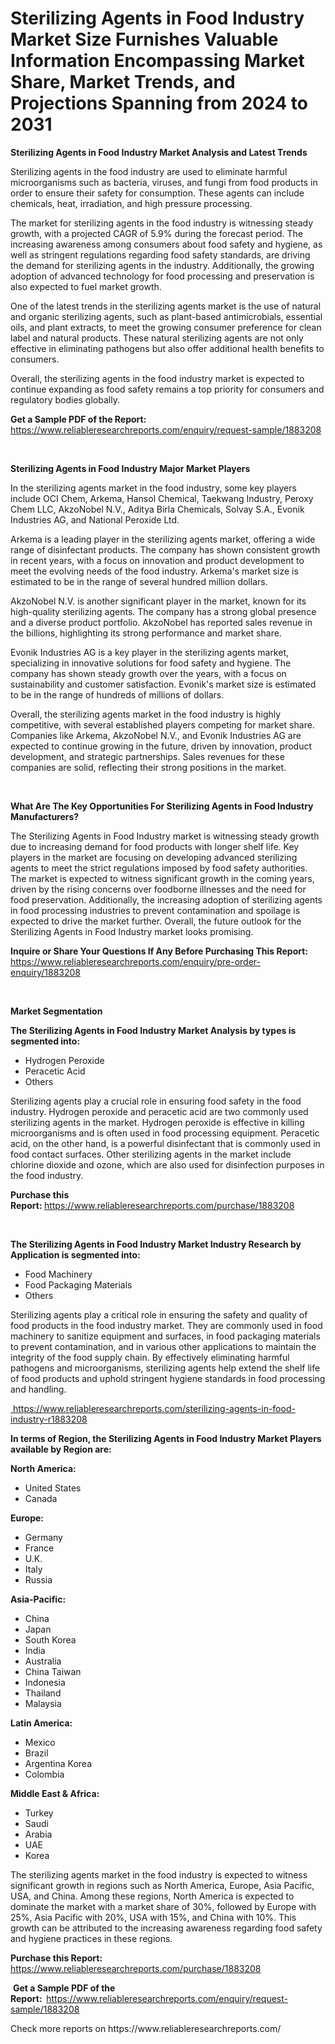 <p><h1>Sterilizing Agents in Food Industry Market Size Furnishes Valuable Information Encompassing Market Share, Market Trends, and Projections Spanning from 2024 to 2031</h1></p><p><strong>Sterilizing Agents in Food Industry Market Analysis and Latest Trends</strong></p>
<p><p>Sterilizing agents in the food industry are used to eliminate harmful microorganisms such as bacteria, viruses, and fungi from food products in order to ensure their safety for consumption. These agents can include chemicals, heat, irradiation, and high pressure processing.</p><p>The market for sterilizing agents in the food industry is witnessing steady growth, with a projected CAGR of 5.9% during the forecast period. The increasing awareness among consumers about food safety and hygiene, as well as stringent regulations regarding food safety standards, are driving the demand for sterilizing agents in the industry. Additionally, the growing adoption of advanced technology for food processing and preservation is also expected to fuel market growth.</p><p>One of the latest trends in the sterilizing agents market is the use of natural and organic sterilizing agents, such as plant-based antimicrobials, essential oils, and plant extracts, to meet the growing consumer preference for clean label and natural products. These natural sterilizing agents are not only effective in eliminating pathogens but also offer additional health benefits to consumers.</p><p>Overall, the sterilizing agents in the food industry market is expected to continue expanding as food safety remains a top priority for consumers and regulatory bodies globally.</p></p>
<p><strong>Get a Sample PDF of the Report:&nbsp;</strong> <a href="https://www.reliableresearchreports.com/enquiry/request-sample/1883208">https://www.reliableresearchreports.com/enquiry/request-sample/1883208</a></p>
<p>&nbsp;</p>
<p><strong>Sterilizing Agents in Food Industry Major Market Players</strong></p>
<p><p>In the sterilizing agents market in the food industry, some key players include OCI Chem, Arkema, Hansol Chemical, Taekwang Industry, Peroxy Chem LLC, AkzoNobel N.V., Aditya Birla Chemicals, Solvay S.A., Evonik Industries AG, and National Peroxide Ltd.</p><p>Arkema is a leading player in the sterilizing agents market, offering a wide range of disinfectant products. The company has shown consistent growth in recent years, with a focus on innovation and product development to meet the evolving needs of the food industry. Arkema's market size is estimated to be in the range of several hundred million dollars.</p><p>AkzoNobel N.V. is another significant player in the market, known for its high-quality sterilizing agents. The company has a strong global presence and a diverse product portfolio. AkzoNobel has reported sales revenue in the billions, highlighting its strong performance and market share.</p><p>Evonik Industries AG is a key player in the sterilizing agents market, specializing in innovative solutions for food safety and hygiene. The company has shown steady growth over the years, with a focus on sustainability and customer satisfaction. Evonik's market size is estimated to be in the range of hundreds of millions of dollars.</p><p>Overall, the sterilizing agents market in the food industry is highly competitive, with several established players competing for market share. Companies like Arkema, AkzoNobel N.V., and Evonik Industries AG are expected to continue growing in the future, driven by innovation, product development, and strategic partnerships. Sales revenues for these companies are solid, reflecting their strong positions in the market.</p></p>
<p>&nbsp;</p>
<p><strong>What Are The Key Opportunities For Sterilizing Agents in Food Industry Manufacturers?</strong></p>
<p><p>The Sterilizing Agents in Food Industry market is witnessing steady growth due to increasing demand for food products with longer shelf life. Key players in the market are focusing on developing advanced sterilizing agents to meet the strict regulations imposed by food safety authorities. The market is expected to witness significant growth in the coming years, driven by the rising concerns over foodborne illnesses and the need for food preservation. Additionally, the increasing adoption of sterilizing agents in food processing industries to prevent contamination and spoilage is expected to drive the market further. Overall, the future outlook for the Sterilizing Agents in Food Industry market looks promising.</p></p>
<p><strong>Inquire or Share Your Questions If Any Before Purchasing This Report:</strong> <a href="https://www.reliableresearchreports.com/enquiry/pre-order-enquiry/1883208">https://www.reliableresearchreports.com/enquiry/pre-order-enquiry/1883208</a></p>
<p>&nbsp;</p>
<p><strong>Market Segmentation</strong></p>
<p><strong>The Sterilizing Agents in Food Industry Market Analysis by types is segmented into:</strong></p>
<p><ul><li>Hydrogen Peroxide</li><li>Peracetic Acid</li><li>Others</li></ul></p>
<p><p>Sterilizing agents play a crucial role in ensuring food safety in the food industry. Hydrogen peroxide and peracetic acid are two commonly used sterilizing agents in the market. Hydrogen peroxide is effective in killing microorganisms and is often used in food processing equipment. Peracetic acid, on the other hand, is a powerful disinfectant that is commonly used in food contact surfaces. Other sterilizing agents in the market include chlorine dioxide and ozone, which are also used for disinfection purposes in the food industry.</p></p>
<p><strong>Purchase this Report:&nbsp;</strong><a href="https://www.reliableresearchreports.com/purchase/1883208">https://www.reliableresearchreports.com/purchase/1883208</a></p>
<p>&nbsp;</p>
<p><strong>The Sterilizing Agents in Food Industry Market Industry Research by Application is segmented into:</strong></p>
<p><ul><li>Food Machinery</li><li>Food Packaging Materials</li><li>Others</li></ul></p>
<p><p>Sterilizing agents play a critical role in ensuring the safety and quality of food products in the food industry market. They are commonly used in food machinery to sanitize equipment and surfaces, in food packaging materials to prevent contamination, and in various other applications to maintain the integrity of the food supply chain. By effectively eliminating harmful pathogens and microorganisms, sterilizing agents help extend the shelf life of food products and uphold stringent hygiene standards in food processing and handling.</p></p>
<p><a href="https://www.reliableresearchreports.com/sterilizing-agents-in-food-industry-r1883208">&nbsp;https://www.reliableresearchreports.com/sterilizing-agents-in-food-industry-r1883208</a></p>
<p><strong>In terms of Region, the Sterilizing Agents in Food Industry Market Players available by Region are:</strong></p>
<p>
    <p> <strong> North America: </strong>
        <ul>
            <li>United States</li>
            <li>Canada</li>
        </ul>
        </p> 
    <p> <strong> Europe: </strong>
        <ul>
            <li>Germany</li>
            <li>France</li>
            <li>U.K.</li>
            <li>Italy</li>
            <li>Russia</li>
        </ul>
        </p> 
    <p> <strong> Asia-Pacific: </strong>
        <ul>
            <li>China</li>
            <li>Japan</li>
            <li>South Korea</li>
            <li>India</li>
            <li>Australia</li>
            <li>China Taiwan</li>
            <li>Indonesia</li>
            <li>Thailand</li>
            <li>Malaysia</li>
        </ul>
        </p> 
    <p> <strong> Latin America: </strong>
        <ul>
            <li>Mexico</li>
            <li>Brazil</li>
            <li>Argentina Korea</li>
            <li>Colombia</li>
        </ul>
        </p> 
    <p> <strong> Middle East & Africa: </strong>
        <ul>
            <li>Turkey</li>
            <li>Saudi</li>
            <li>Arabia</li>
            <li>UAE</li>
            <li>Korea</li>
        </ul>
    </p>
    </p>
<p><p>The sterilizing agents market in the food industry is expected to witness significant growth in regions such as North America, Europe, Asia Pacific, USA, and China. Among these regions, North America is expected to dominate the market with a market share of 30%, followed by Europe with 25%, Asia Pacific with 20%, USA with 15%, and China with 10%. This growth can be attributed to the increasing awareness regarding food safety and hygiene practices in these regions.</p></p>
<p><strong>Purchase this Report: </strong><a href="https://www.reliableresearchreports.com/purchase/1883208">https://www.reliableresearchreports.com/purchase/1883208</a></p>
<p>&nbsp;<strong>Get a Sample PDF of the Report:&nbsp;&nbsp;</strong><a href="https://www.reliableresearchreports.com/enquiry/request-sample/1883208">https://www.reliableresearchreports.com/enquiry/request-sample/1883208</a></p>
<p><strong></strong></p>
<p>Check more reports on https://www.reliableresearchreports.com/</p>